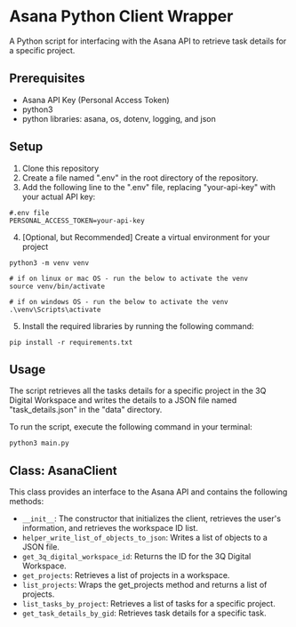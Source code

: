 # Asana Python Client Wrapper
A Python script for interfacing with the Asana API to retrieve task details for a specific project.

## Prerequisites
- Asana API Key (Personal Access Token)
- python3
- python libraries: asana, os, dotenv, logging, and json

## Setup
1. Clone this repository
2. Create a file named ".env" in the root directory of the repository.
3. Add the following line to the ".env" file, replacing "your-api-key" with your actual API key:
```
#.env file
PERSONAL_ACCESS_TOKEN=your-api-key
```
4. [Optional, but Recommended] Create a virtual environment for your project
```
python3 -m venv venv

# if on linux or mac OS - run the below to activate the venv
source venv/bin/activate

# if on windows OS - run the below to activate the venv
.\venv\Scripts\activate

```
5. Install the required libraries by running the following command:
```
pip install -r requirements.txt
```
## Usage

The script retrieves all the tasks details for a specific project in the 3Q Digital Workspace and writes the details to a JSON file named "task_details.json" in the "data" directory.  

To run the script, execute the following command in your terminal:
```
python3 main.py
```

## Class: AsanaClient

This class provides an interface to the Asana API and contains the following methods:

- `__init__`: The constructor that initializes the client, retrieves the user's information, and retrieves the workspace ID list.
- `helper_write_list_of_objects_to_json`: Writes a list of objects to a JSON file.
- `get_3q_digital_workspace_id`: Returns the ID for the 3Q Digital Workspace.
- `get_projects`: Retrieves a list of projects in a workspace.
- `list_projects`: Wraps the get_projects method and returns a list of projects.
- `list_tasks_by_project`: Retrieves a list of tasks for a specific project.
- `get_task_details_by_gid`: Retrieves task details for a specific task.